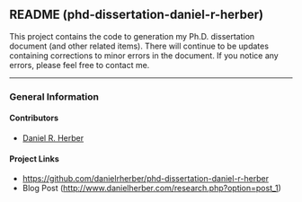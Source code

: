 ## README (phd-dissertation-daniel-r-herber)

This project contains the code to generation my Ph.D. dissertation document (and other related items).
There will continue to be updates containing corrections to minor errors in the document.
If you notice any errors, please feel free to contact me.

---
### General Information

#### Contributors
* [Daniel R. Herber](https://github.com/danielrherber)

#### Project Links
* https://github.com/danielrherber/phd-dissertation-daniel-r-herber
* Blog Post (http://www.danielherber.com/research.php?option=post_1)